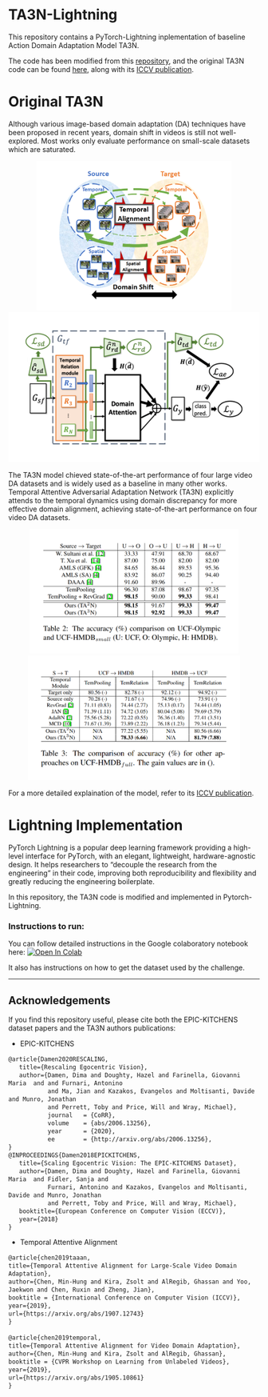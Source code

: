 # TA3N-Lightning
This repository contains a PyTorch-Lightning inplementation of baseline Action Domain Adaptation Model TA3N. 

The code has been modified from this [repository](https://github.com/jonmun/EPIC-KITCHENS-100_UDA_TA3N), and the original TA3N code can be found [here](https://github.com/cmhungsteve/TA3N), along with its [ICCV publication](http://openaccess.thecvf.com/content_ICCV_2019/html/Chen_Temporal_Attentive_Alignment_for_Large-Scale_Video_Domain_Adaptation_ICCV_2019_paper.html).

# Original TA3N
Although various image-based domain adaptation (DA) techniques have been proposed in recent years, domain shift in videos is still not well-explored. Most works only evaluate performance on small-scale datasets which are saturated.

<p align="center">
  <img src="images/overview.png" height="300"/>
  <img src="images/model_arch.png" height="300"/>
</p>


The TA3N model chieved state-of-the-art performance of four large video DA datasets and is widely used as a baseline in many other works. Temporal Attentive Adversarial Adaptation Network (TA3N) explicitly attends to the temporal dynamics using domain discrepancy for more effective domain alignment, achieving state-of-the-art performance on four video DA datasets.

<p align="center">
  <img src="images/SOTA_small.png" height="250"/>
  <img src="images/SOTA_large.png" height="250"/>
</p>

For a more detailed explaination of the model, refer to its  [ICCV publication](http://openaccess.thecvf.com/content_ICCV_2019/html/Chen_Temporal_Attentive_Alignment_for_Large-Scale_Video_Domain_Adaptation_ICCV_2019_paper.html).

# Lightning Implementation 

PyTorch Lightning is a popular deep learning framework providing a high-level interface for PyTorch, with an elegant, lightweight, hardware-agnostic design. It helps researchers to “decouple the research from the engineering” in their code, improving both reproducibility and flexibility and greatly reducing the engineering boilerplate.

In this repository, the TA3N code is modified and implemented in Pytorch-Lightning. 

### Instructions to run:

You can follow detailed instructions in the Google colaboratory notebook here:
[![Open In Colab](https://colab.research.google.com/assets/colab-badge.svg)](https://colab.research.google.com/drive/1ZDiqTHjjaREiA9eCOJSlSARR2Dpbuqno#offline=true&sandboxMode=false)

It also has instructions on how to get the dataset used by the challenge.

---
## Acknowledgements
If you find this repository useful, please cite both the EPIC-KITCHENS dataset papers and the TA3N authors publications:

* EPIC-KITCHENS
```
@article{Damen2020RESCALING,
   title={Rescaling Egocentric Vision},
   author={Damen, Dima and Doughty, Hazel and Farinella, Giovanni Maria  and and Furnari, Antonino 
           and Ma, Jian and Kazakos, Evangelos and Moltisanti, Davide and Munro, Jonathan 
           and Perrett, Toby and Price, Will and Wray, Michael},
           journal   = {CoRR},
           volume    = {abs/2006.13256},
           year      = {2020},
           ee        = {http://arxiv.org/abs/2006.13256},
} 
@INPROCEEDINGS{Damen2018EPICKITCHENS,
   title={Scaling Egocentric Vision: The EPIC-KITCHENS Dataset},
   author={Damen, Dima and Doughty, Hazel and Farinella, Giovanni Maria  and Fidler, Sanja and
           Furnari, Antonino and Kazakos, Evangelos and Moltisanti, Davide and Munro, Jonathan
           and Perrett, Toby and Price, Will and Wray, Michael},
   booktitle={European Conference on Computer Vision (ECCV)},
   year={2018}
}
```

* Temporal Attentive Alignment
```
@article{chen2019taaan,
title={Temporal Attentive Alignment for Large-Scale Video Domain Adaptation},
author={Chen, Min-Hung and Kira, Zsolt and AlRegib, Ghassan and Yoo, Jaekwon and Chen, Ruxin and Zheng, Jian},
booktitle = {International Conference on Computer Vision (ICCV)},
year={2019},
url={https://arxiv.org/abs/1907.12743}
}

@article{chen2019temporal,
title={Temporal Attentive Alignment for Video Domain Adaptation},
author={Chen, Min-Hung and Kira, Zsolt and AlRegib, Ghassan},
booktitle = {CVPR Workshop on Learning from Unlabeled Videos},
year={2019},
url={https://arxiv.org/abs/1905.10861}
}
```
